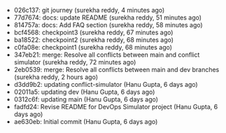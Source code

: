 - 026c137: git journey (surekha reddy, 4 minutes ago)
- 77d7674: docs: update README (surekha reddy, 51 minutes ago)
- 814757a: docs: Add FAQ section (surekha reddy, 58 minutes ago)
- bcf4568: checkpoint3 (surekha reddy, 67 minutes ago)
- ba18522: checkpoint2 (surekha reddy, 68 minutes ago)
- c0fa08e: checkpoint1 (surekha reddy, 68 minutes ago)
- 347eb21: merge: Resolve all conflicts between main and conflict simulator (surekha reddy, 72 minutes ago)
- 2eb0539: merge: Resolve all conflicts between main and dev branches (surekha reddy, 2 hours ago)
- d3dd9b2: updating conflict-simulator (Hanu Gupta, 6 days ago)
- 02011a5: updating dev (Hanu Gupta, 6 days ago)
- 0312c6f: updating main (Hanu Gupta, 6 days ago)
- fadfd24: Revise README for DevOps Simulator project (Hanu Gupta, 6 days ago)
- ae630eb: Initial commit (Hanu Gupta, 6 days ago)